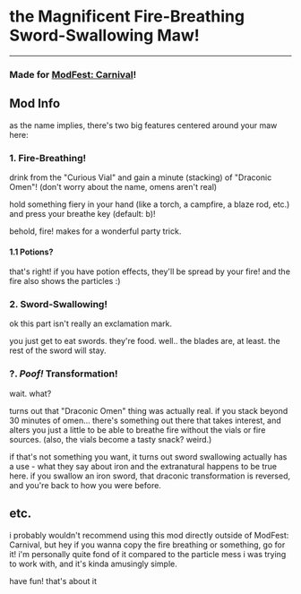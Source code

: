 # the Magnificent Fire-Breathing Sword-Swallowing Maw!

---
### Made for [ModFest: Carnival](https://modfest.net/carnival)!

## Mod Info

as the name implies, there's two big features centered around your maw here:
### 1. Fire-Breathing!
drink from the "Curious Vial" and gain a minute (stacking) of "Draconic Omen"! (don't worry about the name, omens aren't real)

hold something fiery in your hand (like a torch, a campfire, a blaze rod, etc.) and press your breathe key (default: b)!

behold, fire! makes for a wonderful party trick.

#### 1.1 Potions?
that's right! if you have potion effects, they'll be spread by your fire! and the fire also shows the particles :)

### 2. Sword-Swallowing!
ok this part isn't really an exclamation mark.

you just get to eat swords. they're food. well.. the blades are, at least. the rest of the sword will stay.

### ?. _Poof!_ Transformation!
wait. what?

turns out that "Draconic Omen" thing was actually real. if you stack beyond 30 minutes of omen... 
there's something out there that takes interest, and alters you just a little to be able to breathe fire
without the vials or fire sources. (also, the vials become a tasty snack? weird.)

if that's not something you want, it turns out sword swallowing actually has a use - 
what they say about iron and the extranatural happens to be true here.
if you swallow an iron sword, that draconic transformation is reversed, and you're back to how you were before.


## etc.

i probably wouldn't recommend using this mod directly outside of ModFest: Carnival,
but hey if you wanna copy the fire breathing or something, go for it!
i'm personally quite fond of it compared to the particle mess i was trying to work with, and it's kinda amusingly simple.

have fun! that's about it